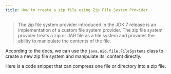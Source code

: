 ```yaml
---
title: How to create a zip file using Zip File System Provider
---
```


> The zip file system provider introduced in the JDK 7 release is an implementation of a custom file system provider. The zip file system provider treats a zip or JAR file as a file system and provides the ability to manipulate the contents of the file. 

According to the docs, we can use the `java.nio.file.FileSystems` class to create a new zip file system and manipulate its' content directly.

Here is a code snippet that can compress one file or directory into a zip file.

<script src="https://gist.github.com/pentiumao/f6ddca4087760362acf5cdccfaba34f7.js"></script>
